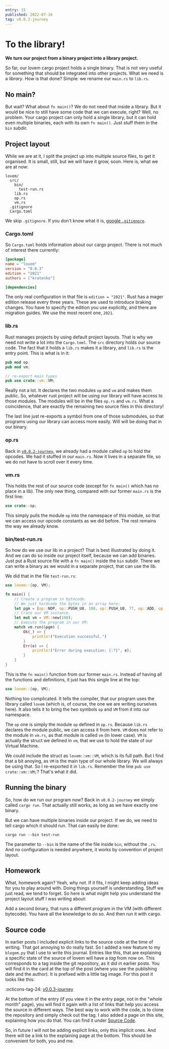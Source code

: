 ```yaml
---
entry: 15
published: 2022-07-16
tag: v0.0.3-journey
---
```



# To the library!

__We turn our project from a binary project into a library project.__

So far, our lovem cargo project holds a single binary. That is not very useful for something that should be 
integrated into other projects. What we need is a *library*. How is that done? Simple: we rename our 
`main.rs` to `lib.rs`.

## No main?
But wait? What about `fn main()`? We do not need that inside a library. But it would be nice to still 
have some code that we can execute, right? Well, no problem. Your cargo project can only hold a single 
library, but it can hold even multiple binaries, each with its own `fn main()`. Just stuff them in the 
`bin` subdir. 

## Project layout
While we are at it, I split the project up into multiple source files, to get it organised. It is small, still, 
but we will have it grow, soon. Here is, what we are at now:

~~~
lovem/
  src/
    bin/
      test-run.rs
    lib.rs
    op.rs
    vm.rs
  .gitignore
  Cargo.toml
~~~

We skip `.gitignore`. If you don't know what it is, [google `.gitignore`](https://www.google.com/search?q=.gitignore).

### Cargo.toml
So `Cargo.toml` holds information about our cargo project. There is not much of interest there currently:

~~~toml
[package]
name = "lovem"
version = "0.0.3"
edition = "2021"
authors = ["kratenko"]

[dependencies]
~~~

The only real configuration in that file is `edition = "2021"`. Rust has a mager edition release every three years. 
These are used to introduce braking changes. You have to specify the edition you use explicitly, and there are 
migration guides. We use the most recent one, `2021`.

### lib.rs
Rust manages projects by using default project layouts. That is why we need not write a lot into the `Cargo.toml`.
The `src` directory holds our source code. The fact that it holds a `lib.rs` makes it a library, and `lib.rs` is 
the entry point. This is what is in it:

~~~rust
pub mod op;
pub mod vm;

// re-export main types
pub use crate::vm::VM;
~~~

Really not a lot. It declares the two modules `op` and `vm` and makes them public. So, whatever rust project 
will be using our library will have access to those modules. The modules will be in the files `op.rs` and 
`vm.rs`. What a coincidence, that are exactly the remaining two source files in this directory!

The last line just re-exports a symbol from one of those submodules, so that programs using our 
library can access more easily. Will will be doing that in our binary.

### op.rs
Back in [`v0.0.2-journey`](https://github.com/kratenko/lovem/blob/v0.0.2-journey/src/main.rs), 
we already had a module called `op` to hold the opcodes. We had it stuffed in our `main.rs`. Now it 
lives in a separate file, so we do not have to scroll over it every time.

### vm.rs
This holds the rest of our source code (except for `fn main()` which has no place in a lib). The only 
new thing, compared with our former `main.rs` is the first line:

~~~rust
use crate::op;
~~~

This simply pulls the module `op` into the namespace of this module, so that we can access our 
opcode constants as we did before. The rest remains the way we already know.

### bin/test-run.rs
So how do we use our lib in a project? That is best illustrated by doing it. And we can do so inside 
our project itself, because we can add binaries. Just put a Rust source file with a `fn main()`
inside the `bin` subdir. There we can write a binary as we would in a separate project, that can use 
the lib.

We did that in the file `test-run.rs`:

~~~rust
use lovem::{op, VM};

fn main() {
    // Create a program in bytecode.
    // We just hardcode the bytes in an array here:
    let pgm = [op::NOP, op::PUSH_U8, 100, op::PUSH_U8, 77, op::ADD, op::POP, 0xff];
    // Crate our VM instance.
    let mut vm = VM::new(100);
    // Execute the program in our VM:
    match vm.run(&pgm) {
        Ok(_) => {
            println!("Execution successful.")
        }
        Err(e) => {
            println!("Error during execution: {:?}", e);
        }
    }
}
~~~

This is the `fn main()` function from our former `main.rs`. Instead of having all the functions 
and definitions, it just has this single line at the top: 

~~~rust
use lovem::{op, VM};
~~~

Nothing too complicated. It tells the compiler, that our program uses the library called `lovem`
(which is, of course, the one we are writing ourselves here). It also tells it to bring the two 
symbols `op` and `VM` from it into our namespace.

The `op` one is simply the module `op` defined in `op.rs`. Because `lib.rs` declares the module 
public, we can access it from here. `VM` does not refer to the module in `vm.rs`, as that module 
is called `vm` (in lower case). `VM` is actually the struct we defined in `vm`, that we use to 
hold the state of our Virtual Machine.

We could include the struct as `lovem::vm::VM`, which is its full path. But I find that a bit 
anoying, as `VM` is the main type of our whole library. We will always be using that. So I 
re-exported it in `lib.rs`. Remember the line `pub use crate::vm::VM;`? That's what it did.

## Running the binary
So, how do we run our program now? Back in `v0.0.2-journey` we simply called
`cargo run`. That actually still works, as long as we have exactly one binary.

But we can have multiple binaries inside our project. If we do, we need to tell cargo which it should run. That 
can easily be done:

~~~shell
cargo run --bin test-run
~~~

The parameter to `--bin` is the name of the file inside `bin`, without the `.rs`. And no configuration 
is needed anywhere, it works by convention of project layout. 

## Homework
What, homework again? Yeah, why not. If it fits, I might keep adding ideas for you to play around with.
Doing things yourself is understanding. Stuff we just read, we tend to forget. So here is what might help 
you understand the project layout stuff I was writing about:

Add a second binary, that runs a different program in the VM (with different bytecode). 
You have all the knowledge to do so. And then run it with cargo. 

## Source code
In earlier posts I included explicit links to the source code at the time of writing. That got 
annoying to do really fast. So I added a new feature to my `blogem.py` that I use to write this journal. 
Entries like this, that are explaining a specific state of the source of lovem will have a *tag* from 
now on. This corresponds to a tag inside the git repository, as it did in earlier posts. You will 
find it in the card at the top of the post (where you see the publishing date and the author). It is 
prefixed with a little tag image. For this post it looks like this:

:octicons-tag-24: [v0.0.3-journey](https://github.com/kratenko/lovem/releases/tag/v0.0.3-journey)

At the bottom of the entry (if you view it in the entry page, not in the "whole month" page), you will 
find it again with a list of links that help you access the source in different ways. The best way to 
work with the code, is to clone the repository and simply check out the tag. I also added a page on this site, 
explaining how you do that. You can find it under [Source Code](../source-code.md). 

So, in future I will not be adding explicit links, only this implicit ones. And there will be a 
link to the explaining page at the bottom. This should be convenient for both, you and me.